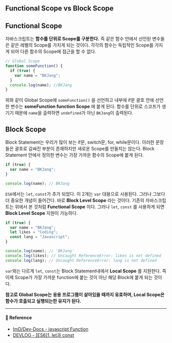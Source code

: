 ## Functional Scope vs Block Scope

## Functional Scope

자바스크립트는 **함수를 단위로 Scope를 구분한다.** 즉 같은 함수 안에서 선언된 변수들은 같은 레벨의 Scope를 가지게 되는 것이다. 각각의 함수는 독립적인 Scope를 가지게 되어 다른 함수의 Scope에 접근을 할 수 없다.

```javascript
// Global Scope
function someFunction() {
  if (true) {
    var name = "BKJang";
  }
  console.log(name); //BKJang
}
```

위와 같이 Global Scope에 `someFunction()` 을 선언하고 내부에 if문 괄호 안에 선언한 변수는 **someFunction function Scope** 에 붙게 된다. 함수를 단위로 스코프가 생기기 때문에 `name`을 출력하면 `undefined`가 아닌 `BKJang`이 출력된다.

## Block Scope

Block Statement는 우리가 많이 보는 if문, switch문, for, while문이다. 이러한 문장들은 괄호로 감싸진 부분이 존재하지만 새로운 Scope를 만들지는 않는다. Block Statement 안에서 정의한 변수는 가장 가까운 함수의 Scope에 붙게 된다.

```javascript
if (true) {
  var name = "BKJang";
}

console.log(name); // BKJang
```

`ES6`에서는 `let`, `const`가 추가 되었다. 이 2개는 `var` 대용으로 사용된다. 그러나 그보다 더 중요한 개념이 들어간다. 바로 **Block Level Scope** 라는 것이다. 기존의 자바스크립트는 위에서 본 것처럼 **Functional Scope** 이다. 그러나 `let`, `const` 를 사용하게 되면 **Block Level Scope** 지원이 가능하다.

```javascript
if (true) {
  var name = "BKJang";
  let likes = "Coding";
  const lang = "Javascript";
}

console.log(name); // 'BKJang'
console.log(likes); // Uncaught ReferenceError: likes is not defined
console.log(lang); // Uncaught ReferenceError: lang is not defined
```

`var`와는 다르게 `let`, `const`는 Block Statement내에서 **Local Scope** 를 지원한다. 즉 이제 Scope가 가장 가까운 function에 붙는 것이 아닌 해당 Block에 붙게 되는 것이다.

**참고로 Global Scope는 응용 프로그램이 살아있을 때까지 유효하며, Local Scope은 함수가 호출되고 실행되는한 유지가 된다.**

---

#### 🙏 Reference

- [ImD/Dev-Docs - javascript Function](https://github.com/Im-D/Dev-Docs/blob/master/Javascript/B_Function.md)
- [DEVLOG - [ES6]1. let과 const](https://bkdevlog.netlify.com/posts/let-const)

